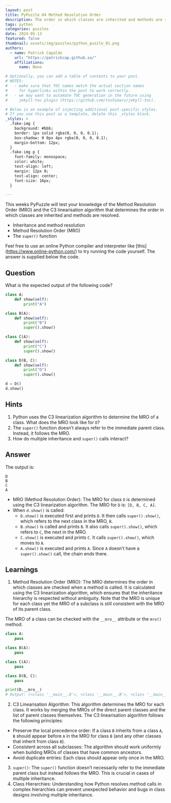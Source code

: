 ```yaml
---
layout: post
title: PyPuzzle 04 Method Resolution Order
description: The order in which classes are inherited and methods are resolved.
tags: python
categories: puzzles
date: 2024-05-13
featured: false
thumbnail: assets/img/puzzles/python_puzzle_01.png
authors:
  - name: Patrick Capaldo
    url: "https://patrickcap.github.io/"
    affiliations:
      name: None

# Optionally, you can add a table of contents to your post.
# NOTES:
#   - make sure that TOC names match the actual section names
#     for hyperlinks within the post to work correctly.
#   - we may want to automate TOC generation in the future using
#     jekyll-toc plugin (https://github.com/toshimaru/jekyll-toc).

# Below is an example of injecting additional post-specific styles.
# If you use this post as a template, delete this _styles block.
_styles: >
  .fake-img {
    background: #bbb;
    border: 1px solid rgba(0, 0, 0, 0.1);
    box-shadow: 0 0px 4px rgba(0, 0, 0, 0.1);
    margin-bottom: 12px;
  }
  .fake-img p {
    font-family: monospace;
    color: white;
    text-align: left;
    margin: 12px 0;
    text-align: center;
    font-size: 16px;
  }

---
```


This weeks PyPuzzle will test your knowledge of the Method Resolution Order (MRO) and the C3 linearisation algorithm that determines the order in which classes are inherited and methods are resolved.

- Inheritance and method resolution
- Method Resolution Order (MRO)
- The `super()` function

Feel free to use an online Python compiler and interpreter like [this] (https://www.online-python.com/) to try running the code yourself. The answer is supplied below the code.

## Question

What is the expected output of the following code?

```python
class A:
    def show(self):
        print("A")

class B(A):
    def show(self):
        print("B")
        super().show()

class C(A):
    def show(self):
        print("C")
        super().show()

class D(B, C):
    def show(self):
        print("D")
        super().show()

d = D()
d.show()

```

## Hints

1. Python uses the C3 linearization algorithm to determine the MRO of a class. What does the MRO look like for `D`?
2. The `super()` function doesn’t always refer to the immediate parent class. Instead, it follows the MRO.
3. How do multiple inheritance and `super()` calls interact?

## Answer

The output is:
```
D
B
C
A

```

- MRO (Method Resolution Order): The MRO for class `D` is determined using the C3 linearization algorithm. The MRO for `D` is: `[D, B, C, A]`.
- When `d.show()` is called:
  - `D.show()` is executed first and prints `D`. It then calls `super().show()`, which refers to the next class in the MRO, `B`.
  - `B.show()` is called and prints `B`. It also calls `super().show()`, which refers to `C`, the next in the MRO.
  - `C.show()` is executed and prints `C`. It calls `super().show()`, which moves to `A`.
  - `A.show()` is executed and prints `A`. Since `A` doesn’t have a `super().show()` call, the chain ends there.

## Learnings

1. Method Resolution Order (MRO): The MRO determines the order in which classes are checked when a method is called. It is calculated using the C3 linearization algorithm, which ensures that the inheritance hierarchy is respected without ambiguity. Note that the MRO is unique for each class yet the MRO of a subclass is still consistent with the MRO of its parent class.

The MRO of a class can be checked with the `__mro__` attribute or the `mro()` method.

```python
class A:
    pass

class B(A):
    pass

class C(A):
    pass

class D(B, C):
    pass

print(D.__mro__)
# Output: (<class '__main__.D'>, <class '__main__.B'>, <class '__main__.C'>, <class '__main__.A'>, <class 'object'>)

```

2. C3 Linearisation Algorithm: This algorithm determines the MRO for each class. It works by merging the MROs of the direct parent classes and the list of parent classes themselves. The C3 linearisation algorithm follows the following principles:
  - Preserve the local precedence order: If a class `B` inherits from a class `A`, `B` should appear before `A` in the MRO for class `B` (and any other classes that inherit from class `B`).
  - Consistent across all subclasses: The algorithm should work uniformly when building MROs of classes that have common ancestors.
  - Avoid duplicate entries: Each class should appear only once in the MRO.
3. `super()`: The `super()` function doesn’t necessarily refer to the immediate parent class but instead follows the MRO. This is crucial in cases of multiple inheritance.
4. Class Hierarchies: Understanding how Python resolves method calls in complex hierarchies can prevent unexpected behavior and bugs in class designs involving multiple inheritance.

